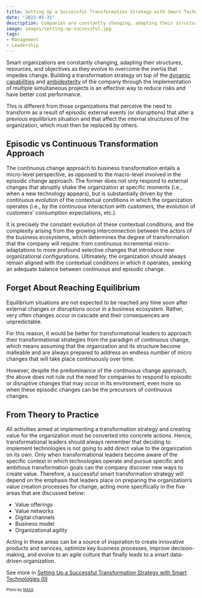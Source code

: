 ```yaml
---
title: Setting Up a Successful Transformation Strategy with Smart Technologies (I)
date: "2023-05-31"
description: Companies are constantly changing, adapting their structures, resources, and objectives as they evolve to overcome the inertia that impedes change. There are different approaches when it comes to addressing business transformation with smart technologies that imply different ways of understanding the reasons, timing and opportunity to carry out the changes and that have consequences on the risks and costs of transformation.
image: images/setting-up-successful.jpg
tags:
- Management
- Leadership
---
```

Smart organizations are constantly changing, adapting their structures, resources, and objectives as they evolve to overcome the inertia that impedes change. Building a transformation strategy on top of the [dynamic capabilities](/posts/setting-up-a-seamless-business-transformation-strategy-ii/) and [ambidexterity](/posts/the-art-of-ambidexterity-crucial-for-organizational-transformation/) of the company through the implementation of multiple simultaneous projects is an effective way to reduce risks and have better cost performance.

This is different from those organizations that perceive the need to transform as a result of episodic external events (or disruptions) that alter a previous equilibrium situation and that affect the internal structures of the organization, which must then be replaced by others.

## Episodic vs Continuous Transformation Approach
The continuous change approach to business transformation entails a micro-level perspective, as opposed to the macro-level involved in the episodic change approach. The former does not only respond to external changes that abruptly shake the organization at specific moments (i.e., when a new technology appears), but is substantially driven by the continuous evolution of the contextual conditions in which the organization operates (i.e., by the continuous interaction with customers, the evolution of customers’ consumption expectations, etc.). 

It is precisely the constant evolution of these contextual conditions, and the complexity arising from the growing interconnection between the actors of the business ecosystems, which determines the degree of transformation that the company will require: from continuous incremental micro-adaptations to more profound selective changes that introduce new organizational configurations. Ultimately, the organization should always remain aligned with the contextual conditions in which it operates, seeking an adequate balance between continuous and episodic change.

## Forget About Reaching Equilibrium
Equilibrium situations are not expected to be reached any time soon after external changes or disruptions occur in a business ecosystem. Rather, very often changes occur in cascade and their consequences are unpredictable. 

For this reason, it would be better for transformational leaders to approach their transformational strategies from the paradigm of continuous change, which means assuming that the organization and its structure become malleable and are always prepared to address an endless number of micro changes that will take place continuously over time.

However, despite the predominance of the continuous change approach, the above does not rule out the need for companies to respond to episodic or disruptive changes that may occur in its environment, even more so when these episodic changes can be the precursors of continuous changes.

## From Theory to Practice
All activities aimed at implementing a transformation strategy and creating value for the organization must be converted into concrete actions. Hence, transformational leaders should always remember that deciding to implement technologies is not going to add direct value to the organization on its own. 
Only when transformational leaders become aware of the specific context in which technologies operate and pursue specific and ambitious transformation goals can the company discover new ways to create value. Therefore, a successful smart transformation strategy will depend on the emphasis that leaders place on preparing the organization’s value creation processes for change, acting more specifically in the five areas that are discussed below: 

- Value offerings
- Value networks
- Digital channels
- Business model
- Organizational agility

Acting in these areas can be a source of inspiration to create innovative products and services, optimize key business processes, improve decision-making, and evolve to an agile culture that finally leads to a smart data-driven organization.

See more in [Setting Up a Successful Transformation Strategy with Smart Technologies (II)](/posts/setting-up-a-seamless-business-transformation-strategy-II/)

<p style= "font-size:10px;">Photo by <a href="https://www.nasa.gov/sites/default/files/thumbnails/image/artemis_i_launch_nhq202211160029.jpg" target="_blank">NASA</a></p>
